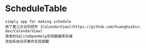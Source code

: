# ScheduleTable
    simply app for making schedule
    用了第三方日历控件 [CalendarView](https://github.com/huanghaibin-dev/CalendarView)
    简单的SqliteOpenHelp实现数据库存储
    添加系统日历事件实现提醒
